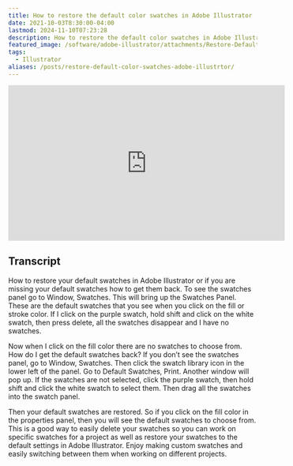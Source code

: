 ```yaml
---
title: How to restore the default color swatches in Adobe Illustrator
date: 2021-10-03T8:30:00-04:00
lastmod: 2024-11-10T07:23:28
description: How to restore the default color swatches in Adobe Illustrator
featured_image: /software/adobe-illustrator/attachments/Restore-Default-Swatches-Adobe-Illustrator.jpg
tags:
  - Illustrator
aliases: /posts/restore-default-color-swatches-adobe-illustrtor/
---
```


<div class="iframe-16-9-container">
<iframe class="youTubeIframe" width="560" height="315" src="https://www.youtube.com/embed/McmDuvjCJHQ?rel=0" title="YouTube video player" frameborder="0" allow="accelerometer; autoplay; clipboard-write; encrypted-media; gyroscope; picture-in-picture; web-share" allowfullscreen></iframe>
</div>

## Transcript

How to restore your default swatches in Adobe Illustrator or if you are missing your default swatches how to get them back. To see the swatches panel go to Window, Swatches. This will bring up the Swatches Panel. These are the default swatches that you see when you click on the fill or stroke color. If I click on the purple swatch, hold shift and click on the white swatch, then press delete, all the swatches disappear and I have no swatches.

Now when I click on the fill color there are no swatches to choose from. How do I get the default swatches back? If you don’t see the swatches panel, go to Window, Swatches. Then click the swatch library icon in the lower left of the panel. Go to Default Swatches, Print. Another window will pop up. If the swatches are not selected, click the purple swatch, then hold shift and click the white swatch to select them. Then drag all the swatches into the swatch panel.

Then your default swatches are restored. So if you click on the fill color in the properties panel, then you will see the default swatches to choose from. This is a good way to easily delete your swatches so you can work on specific swatches for a project as well as restore your swatches to the default settings in Adobe Illustrator. Enjoy making custom swatches and easily switching between them when working on different projects.
